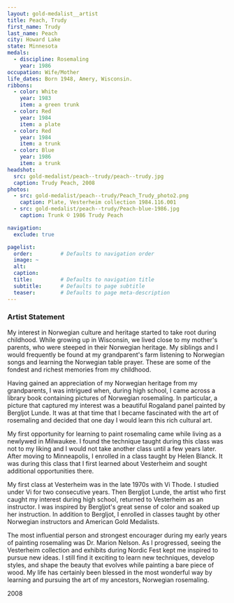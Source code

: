 ```yaml
---
layout: gold-medalist__artist
title: Peach, Trudy
first_name: Trudy
last_name: Peach
city: Howard Lake
state: Minnesota
medals: 
  - discipline: Rosemaling
    year: 1986
occupation: Wife/Mother 
life_dates: Born 1948, Amery, Wisconsin.
ribbons:
  - color: White
    year: 1983
    item: a green trunk
  - color: Red
    year: 1984
    item: a plate
  - color: Red
    year: 1984
    item: a trunk
  - color: Blue
    year: 1986
    item: a trunk
headshot:
  src: gold-medalist/peach--trudy/peach--trudy.jpg
  caption: Trudy Peach, 2008
photos:
  - src: gold-medalist/peach--trudy/Peach_Trudy_photo2.png
    caption: Plate, Vesterheim collection 1984.116.001
  - src: gold-medalist/peach--trudy/Peach-blue-1986.jpg
    caption: Trunk © 1986 Trudy Peach

navigation:
  exclude: true

pagelist:
  order:         # Defaults to navigation order  
  image: ~
  alt:
  caption:
  title:         # Defaults to navigation title
  subtitle:      # Defaults to page subtitle
  teaser:        # Defaults to page meta-description  
---
```

### Artist Statement

My interest in Norwegian culture and heritage started to take root during childhood. While growing up in Wisconsin, we lived close to my mother's parents, who were steeped in their Norwegian heritage. My siblings and I would frequently be found at my grandparent's farm listening to Norwegian songs and learning the Norwegian table prayer. These are some of the fondest and richest memories from my childhood.
 
Having gained an appreciation of my Norwegian heritage from my grandparents, I was intrigued when, during high school, I came across a library book containing pictures of Norwegian rosemaling. In particular, a picture that captured my interest was a beautiful Rogaland panel painted by Bergljot Lunde. It was at that time that I became fascinated with the art of rosemaling and decided that one day I would learn this rich cultural art.
 
My first opportunity for learning to paint rosemaling came while living as a newlywed in Milwaukee. I found the technique taught during this class was not to my liking and I would not take another class until a few years later. After moving to Minneapolis, I enrolled in a class taught by Helen Blanck. It was during this class that I first learned about Vesterheim and sought additional opportunities there.
 
My first class at Vesterheim was in the late 1970s with Vi Thode. I studied under Vi for two consecutive years. Then Bergljot Lunde, the artist who first caught my interest during high school, returned to Vesterheim as an instructor. I was inspired by Bergljot's great sense of color and soaked up her instruction. In addition to Bergljot, I enrolled in classes taught by other Norwegian instructors and American Gold Medalists.
 
The most influential person and strongest encourager during my early years of painting rosemaling was Dr. Marion Nelson. As I progressed, seeing the Vesterheim collection and exhibits during Nordic Fest kept me inspired to pursue new ideas. I still find it exciting to learn new techniques, develop styles, and shape the beauty that evolves while painting a bare piece of wood. My life has certainly been blessed in the most wonderful way by learning and pursuing the art of my ancestors, Norwegian rosemaling.     

2008